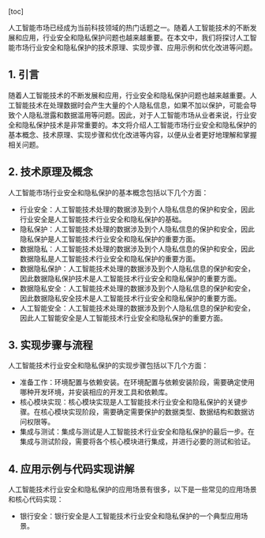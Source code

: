 
[toc]                    
                
                
人工智能市场已经成为当前科技领域的热门话题之一。随着人工智能技术的不断发展和应用，行业安全和隐私保护问题也越来越重要。在本文中，我们将探讨人工智能市场行业安全和隐私保护的技术原理、实现步骤、应用示例和优化改进等问题。

## 1. 引言

随着人工智能技术的不断发展和应用，行业安全和隐私保护问题也越来越重要。人工智能技术在处理数据时会产生大量的个人隐私信息，如果不加以保护，可能会导致个人隐私泄露和数据滥用等问题。因此，对于人工智能市场从业者来说，行业安全和隐私保护技术是非常重要的。本文将介绍人工智能市场行业安全和隐私保护的基本概念、技术原理、实现步骤和优化改进等内容，以便从业者更好地理解和掌握相关问题。

## 2. 技术原理及概念

人工智能市场行业安全和隐私保护的基本概念包括以下几个方面：

- 行业安全：人工智能技术处理的数据涉及到个人隐私信息的保护和安全，因此行业安全是人工智能技术行业安全和隐私保护的基础。
- 隐私保护：人工智能技术处理的数据涉及到个人隐私信息的保护和安全，因此隐私保护是人工智能技术行业安全和隐私保护的重要方面。
- 数据隐私：人工智能技术处理的数据涉及到个人隐私信息的保护和安全，因此数据隐私是人工智能技术行业安全和隐私保护的重要方面。
- 数据隐私保护：人工智能技术处理的数据涉及到个人隐私信息的保护和安全，因此数据隐私保护技术是人工智能技术行业安全和隐私保护的重要方面。
- 数据隐私安全：人工智能技术处理的数据涉及到个人隐私信息的保护和安全，因此数据隐私安全技术是人工智能技术行业安全和隐私保护的重要方面。
- 人工智能安全：人工智能技术处理的数据涉及到个人隐私信息的保护和安全，因此人工智能安全是人工智能技术行业安全和隐私保护的重要方面。

## 3. 实现步骤与流程

人工智能技术行业安全和隐私保护的实现步骤包括以下几个方面：

- 准备工作：环境配置与依赖安装。在环境配置与依赖安装阶段，需要确定使用哪种开发环境，并安装相应的开发工具和依赖库。
- 核心模块实现：核心模块实现是人工智能技术行业安全和隐私保护的关键步骤。在核心模块实现阶段，需要确定需要保护的数据类型、数据结构和数据访问权限等。
- 集成与测试：集成与测试是人工智能技术行业安全和隐私保护的最后一步。在集成与测试阶段，需要将各个核心模块进行集成，并进行必要的测试和验证。

## 4. 应用示例与代码实现讲解

人工智能技术行业安全和隐私保护的应用场景有很多，以下是一些常见的应用场景和核心代码实现：

- 银行安全：银行安全是人工智能技术行业安全和隐私保护的一个典型应用场景。

